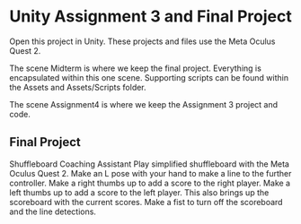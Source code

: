 # Unity Assignment 3 and Final Project
 
Open this project in Unity. These projects and files use the Meta Oculus Quest 2.

The scene Midterm is where we keep the final project. Everything is encapsulated within this one scene. Supporting scripts can be found within the Assets and Assets/Scripts folder.

The scene Assignment4 is where we keep the Assignment 3 project and code.

## Final Project
Shuffleboard Coaching Assistant
Play simplified shuffleboard with the Meta Oculus Quest 2. Make an L pose with your hand to make a line to the further controller. Make a right thumbs up to add a score to the right player. Make a left thumbs up to add a score to the left player. This also brings up the scoreboard with the current scores. Make a fist to turn off the scoreboard and the line detections.
